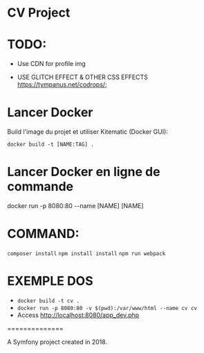 CV Project
==========

# TODO:

* Use CDN for profile img

* USE GLITCH EFFECT & OTHER CSS EFFECTS <https://tympanus.net/codrops/>;

# Lancer Docker 
Build l'image du projet et utiliser Kitematic (Docker GUI):

 `docker build -t [NAME:TAG] .`

# Lancer Docker en ligne de commande

 docker run
 -p 8080:80
 --name [NAME] [NAME]


# COMMAND:
`composer install`
`npm install install`
`npm run webpack`


EXEMPLE DOS
========

* `docker build -t cv .`
* `docker run -p 8080:80 -v $(pwd):/var/www/html --name cv cv` 
* Access <http://localhost:8080/app_dev.php>

==============

A Symfony project created in 2018.
